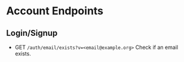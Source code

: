 # Account Endpoints

## Login/Signup

* GET `/auth/email/exists?v=<email@example.org>` Check if an email exists.
